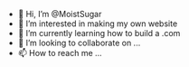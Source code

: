 - 👋 Hi, I’m @MoistSugar
- 👀 I’m interested in making my own website
- 🌱 I’m currently learning how to build a .com
- 💞️ I’m looking to collaborate on ...
- 📫 How to reach me ...

<!---
MoistSugar/MoistSugar is a ✨ special ✨ repository because its `README.md` (this file) appears on your GitHub profile.
You can click the Preview link to take a look at your changes.
--->
